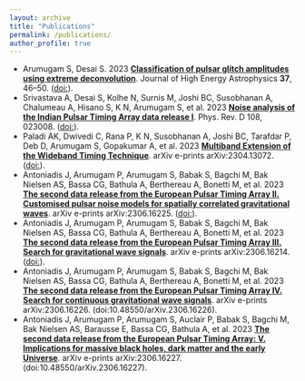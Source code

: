 ```yaml
---
layout: archive
title: "Publications"
permalink: /publications/
author_profile: true
---
```

* Arumugam S, Desai S. 2023 [**Classification of pulsar glitch amplitudes using extreme deconvolution**](https://www.sciencedirect.com/science/article/abs/pii/S2214404822000799?via%3Dihub). Journal of High
Energy Astrophysics **37**, 46–50. ([doi:](https://ui.adsabs.harvard.edu/link_gateway/2023JHEAp..37...46A/doi:10.1016/j.jheap.2022.12.003)).
* Srivastava A, Desai S, Kolhe N, Surnis M, Joshi BC, Susobhanan A, Chalumeau A, Hisano S, K N, Arumugam S, et al. 2023 [**Noise
analysis of the Indian Pulsar Timing Array data release I**](https://journals.aps.org/prd/abstract/10.1103/PhysRevD.108.023008). Phys. Rev. D 108, 023008. ([doi:](https://ui.adsabs.harvard.edu/link_gateway/2023PhRvD.108b3008S/doi:10.1103/PhysRevD.108.023008)).
* Paladi AK, Dwivedi C, Rana P, K N, Susobhanan A, Joshi BC, Tarafdar P, Deb D, Arumugam S, Gopakumar A, et al. 2023 [**Multiband Extension of the Wideband Timing Technique**](https://academic.oup.com/mnras/article/527/1/213/7310865). arXiv e-prints arXiv:2304.13072. ([doi:](https://ui.adsabs.harvard.edu/link_gateway/2023MNRAS.tmp.2976P/doi:10.1093/mnras/stad3122)).
* Antoniadis J, Arumugam P, Arumugam S, Babak S, Bagchi M, Bak Nielsen AS, Bassa CG, Bathula A, Berthereau A, Bonetti M,
et al. 2023 [**The second data release from the European Pulsar Timing Array II. Customised pulsar noise models
for spatially correlated gravitational waves**](https://www.aanda.org/articles/aa/full_html/2023/10/aa46842-23/aa46842-23.html). arXiv e-prints arXiv:2306.16225. ([doi:](https://ui.adsabs.harvard.edu/link_gateway/2023A&A...678A..49E/doi:10.1051/0004-6361/202346842)).
* Antoniadis J, Arumugam P, Arumugam S, Babak S, Bagchi M, Bak Nielsen AS, Bassa CG, Bathula A, Berthereau A, Bonetti
M, et al. 2023 [**The second data release from the European Pulsar Timing Array III. Search for gravitational wave
signals**](https://www.aanda.org/articles/aa/abs/2023/10/aa46844-23/aa46844-23.html). arXiv e-prints arXiv:2306.16214. ([doi:](10.48550/arXiv.2306.16214)).
* Antoniadis J, Arumugam P, Arumugam S, Babak S, Bagchi M, Bak Nielsen AS, Bassa CG, Bathula A, Berthereau A, Bonetti M,
et al. 2023 [**The second data release from the European Pulsar Timing Array IV. Search for continuous gravitational
wave signals**](https://arxiv.org/abs/2306.16226). arXiv e-prints arXiv:2306.16226. (doi:10.48550/arXiv.2306.16226).
* Antoniadis J, Arumugam P, Arumugam S, Auclair P, Babak S, Bagchi M, Bak Nielsen AS, Barausse E, Bassa CG, Bathula A, et al.
2023 [**The second data release from the European Pulsar Timing Array: V. Implications for massive black holes,
dark matter and the early Universe**](https://arxiv.org/abs/2306.162271). arXiv e-prints arXiv:2306.16227. (doi:10.48550/arXiv.2306.16227).

